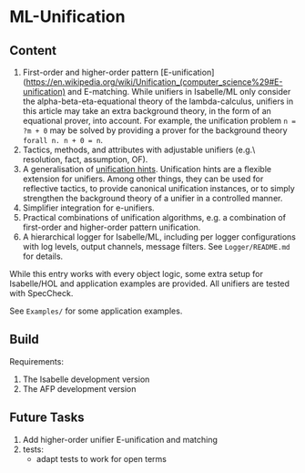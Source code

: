 # ML-Unification

## Content

1. First-order and higher-order pattern
[E-unification](https://en.wikipedia.org/wiki/Unification_(computer_science%29#E-unification)
and E-matching.
While unifiers in Isabelle/ML only consider the alpha-beta-eta-equational theory of the lambda-calculus,
unifiers in this article
may take an extra background theory, in the form of an equational prover, into account.
For example, the unification problem `n = ?m + 0`
may be solved by providing a prover for the background theory `forall n. n + 0 = n`.
2. Tactics, methods, and attributes with adjustable unifiers (e.g.\ resolution, fact, assumption, OF).
3. A generalisation of [unification hints](https://www.researchgate.net/publication/221302555_Hints_in_Unification).
Unification hints are a flexible extension for unifiers.
Among other things, they can be used for reflective tactics,
to provide canonical unification instances,
or to simply strengthen the background theory of a unifier in a controlled manner.
4. Simplifier integration for e-unifiers.
5. Practical combinations of unification algorithms, e.g. a combination of first-order and
higher-order pattern unification.
6. A hierarchical logger for Isabelle/ML,
including per logger configurations with log levels, output channels, message filters.
See `Logger/README.md` for details.

While this entry works with every object logic,
some extra setup for Isabelle/HOL and application examples are provided.
All unifiers are tested with SpecCheck.

See `Examples/` for some application examples.

## Build

Requirements:
1. The Isabelle development version
2. The AFP development version

## Future Tasks

1. Add higher-order unifier E-unification and matching
4. tests:
    - adapt tests to work for open terms

